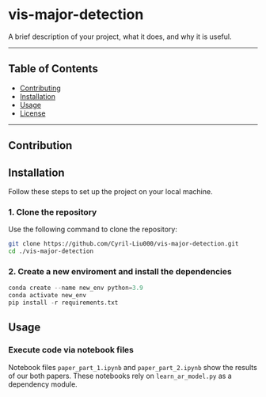 # vis-major-detection

A brief description of your project, what it does, and why it is useful.

---

## Table of Contents
- [Contributing](#contribution)
- [Installation](#installation)
- [Usage](#usage)
- [License](#license)

---

## Contribution

## Installation

Follow these steps to set up the project on your local machine.

### 1. Clone the repository
Use the following command to clone the repository:
```bash
git clone https://github.com/Cyril-Liu000/vis-major-detection.git
cd ./vis-major-detection
```
### 2. Create a new enviroment and install the dependencies
```python
conda create --name new_env python=3.9
conda activate new_env
pip install -r requirements.txt
```


## Usage
### Execute code via notebook files
Notebook files `paper_part_1.ipynb` and `paper_part_2.ipynb` show the results of our both papers. 
These notebooks rely on `learn_ar_model.py` as a dependency module.


